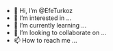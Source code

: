 - 👋 Hi, I’m @EfeTurkoz
- 👀 I’m interested in ...
- 🌱 I’m currently learning ...
- 💞️ I’m looking to collaborate on ...
- 📫 How to reach me ...

<!---
EfeTurkoz/EfeTurkoz is a ✨ special ✨ repository because its `README.md` (this file) appears on your GitHub profile.
You can click the Preview link to take a look at your changes.
--->
